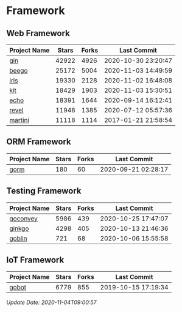 # Framework

## Web Framework
| Project Name | Stars | Forks | Last Commit |
| ------------ | ----- | ----- | ----------- |
| [gin](https://github.com/gin-gonic/gin) | 42922 | 4926 | 2020-10-30 23:20:47 |
| [beego](https://github.com/astaxie/beego) | 25172 | 5004 | 2020-11-03 14:49:59 |
| [iris](https://github.com/kataras/iris) | 19330 | 2128 | 2020-11-02 16:48:08 |
| [kit](https://github.com/go-kit/kit) | 18429 | 1903 | 2020-11-03 15:30:51 |
| [echo](https://github.com/labstack/echo) | 18391 | 1644 | 2020-09-14 16:12:41 |
| [revel](https://github.com/revel/revel) | 11948 | 1385 | 2020-07-12 05:57:36 |
| [martini](https://github.com/go-martini/martini) | 11118 | 1114 | 2017-01-21 21:58:54 |

## ORM Framework
| Project Name | Stars | Forks | Last Commit |
| ------------ | ----- | ----- | ----------- |
| [gorm](https://github.com/jinzhu/gorm) | 180 | 60 | 2020-09-21 02:28:17 |

## Testing Framework
| Project Name | Stars | Forks | Last Commit |
| ------------ | ----- | ----- | ----------- |
| [goconvey](https://github.com/smartystreets/goconvey) | 5986 | 439 | 2020-10-25 17:47:07 |
| [ginkgo](https://github.com/onsi/ginkgo) | 4298 | 405 | 2020-10-13 21:46:36 |
| [goblin](https://github.com/franela/goblin) | 721 | 68 | 2020-10-06 15:55:58 |

## IoT Framework
| Project Name | Stars | Forks | Last Commit |
| ------------ | ----- | ----- | ----------- |
| [gobot](https://github.com/hybridgroup/gobot) | 6779 | 855 | 2019-10-15 17:19:34 |

*Update Date: 2020-11-04T09:00:57*
